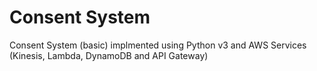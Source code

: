 # Consent System

Consent System (basic) implmented using Python v3 and AWS Services (Kinesis, Lambda, DynamoDB and API Gateway)
